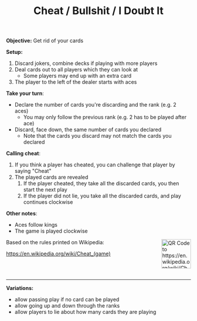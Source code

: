 ﻿---
title: Cheat / Bullshit / I Doubt It
players: 2 - 4+
round-time: 5 - 10 minutes
---

**Objective:** Get rid of your cards

**Setup:**

1. Discard jokers, combine decks if playing with more players
2. Deal cards out to all players which they can look at
    - Some players may end up with an extra card
3. The player to the left of the dealer starts with aces

**Take your turn**:

- Declare the number of cards you're discarding and the rank (e.g. 2 aces)
  - You may only follow the previous rank (e.g. 2 has to be played after ace)
- Discard, face down, the same number of cards you declared
  - Note that the cards you discard may not match the cards you declared

**Calling cheat**:

1. If you think a player has cheated, you can challenge that player by saying "Cheat"
2. The played cards are revealed
    1. If the player cheated, they take all the discarded cards, you then start the next play
    2. If the player did not lie, you take all the discarded cards, and play continues clockwise

**Other notes**:

- Aces follow kings
- The game is played clockwise

<!--split-->

<img alt="QR Code to https://en.wikipedia.org/wiki/Cheat_(game)" src="/api/qrcodes/aHR0cHM6Ly9lbi53aWtpcGVkaWEub3JnL3dpa2kvQ2hlYXRfKGdhbWUp" style="width: 5rem; float: right; margin: 0 0 1rem 1rem;">

Based on the rules printed on Wikipedia:

https://en.wikipedia.org/wiki/Cheat_(game)

<br></br>

---

**Variations:**

- allow passing play if no card can be played
- allow going up and down through the ranks
- allow players to lie about how many cards they are playing
